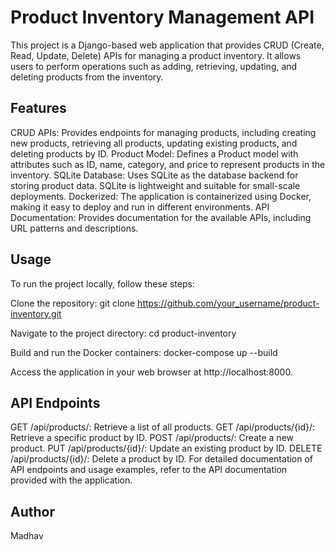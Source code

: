# Product Inventory Management API
This project is a Django-based web application that provides CRUD (Create, Read, Update, Delete) APIs for managing a product inventory. It allows users to perform operations such as adding, retrieving, updating, and deleting products from the inventory.

## Features
CRUD APIs: Provides endpoints for managing products, including creating new products, retrieving all products, updating existing products, and deleting products by ID.
Product Model: Defines a Product model with attributes such as ID, name, category, and price to represent products in the inventory.
SQLite Database: Uses SQLite as the database backend for storing product data. SQLite is lightweight and suitable for small-scale deployments.
Dockerized: The application is containerized using Docker, making it easy to deploy and run in different environments.
API Documentation: Provides documentation for the available APIs, including URL patterns and descriptions.

## Usage
To run the project locally, follow these steps:

Clone the repository:
git clone https://github.com/your_username/product-inventory.git

Navigate to the project directory:
cd product-inventory

Build and run the Docker containers:
docker-compose up --build

Access the application in your web browser at http://localhost:8000.

## API Endpoints
GET /api/products/: Retrieve a list of all products.
GET /api/products/{id}/: Retrieve a specific product by ID.
POST /api/products/: Create a new product.
PUT /api/products/{id}/: Update an existing product by ID.
DELETE /api/products/{id}/: Delete a product by ID.
For detailed documentation of API endpoints and usage examples, refer to the API documentation provided with the application.

## Author
Madhav
